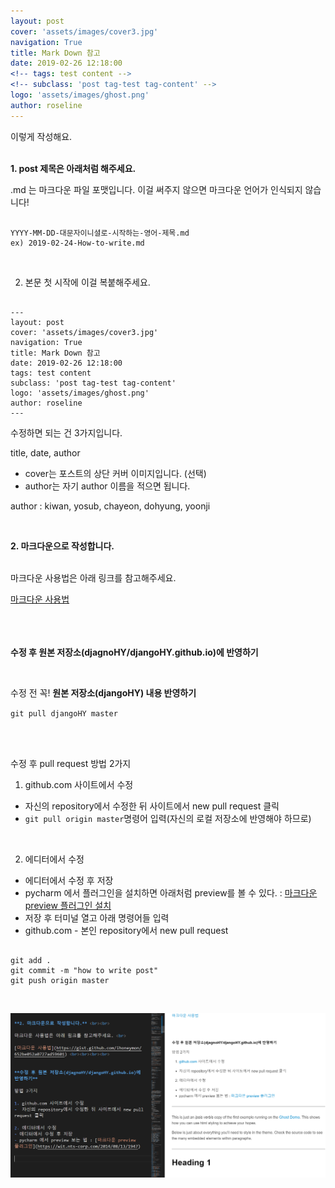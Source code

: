 ```yaml
---
layout: post
cover: 'assets/images/cover3.jpg'
navigation: True
title: Mark Down 참고
date: 2019-02-26 12:18:00
<!-- tags: test content -->
<!-- subclass: 'post tag-test tag-content' -->
logo: 'assets/images/ghost.png'
author: roseline
---
```


이렇게 작성해요. <br><br>

**1. post 제목은 아래처럼 해주세요.** <br>

.md 는 마크다운 파일 포맷입니다. 
이걸 써주지 않으면 마크다운 언어가 인식되지 않습니다! <br>

<pre><code>
YYYY-MM-DD-대문자이니셜로-시작하는-영어-제목.md 
ex) 2019-02-24-How-to-write.md
</code></pre>

<br>

2. 본문 첫 시작에 이걸 복붙해주세요.

<pre><code>
---
layout: post
cover: 'assets/images/cover3.jpg'
navigation: True
title: Mark Down 참고
date: 2019-02-26 12:18:00
tags: test content
subclass: 'post tag-test tag-content'
logo: 'assets/images/ghost.png'
author: roseline
---
</code></pre>

수정하면 되는 건 3가지입니다. 

title, date, author 

- cover는 포스트의 상단 커버 이미지입니다. (선택)
- author는 자기 author 이름을 적으면 됩니다. 

author : kiwan, yosub, chayeon, dohyung, yoonji

<br>


**2. 마크다운으로 작성합니다.** <br><br>

마크다운 사용법은 아래 링크를 참고해주세요. <br>
  
[마크다운 사용법](https://gist.github.com/ihoneymon/652be052a0727ad59601) <br><br><br><br>


**수정 후 원본 저장소(djagnoHY/djangoHY.github.io)에 반영하기**

<br>

수정 전 꼭! **원본 저장소(djangoHY) 내용 반영하기** 

<code>git pull djangoHY master</code>


<br>
<br>



수정 후 pull request 방법 2가지 

1. github.com 사이트에서 수정
-  자신의 repository에서 수정한 뒤 사이트에서 new pull request 클릭
- <code>git pull origin master</code>명령어 입력(자신의 로컬 저장소에 반영해야 하므로)

<br>

2. 에디터에서 수정
- 에디터에서 수정 후 저장
- pycharm 에서 플러그인을 설치하면 아래처럼 preview를 볼 수 있다. : [마크다운 preview 플러그인 설치](https://wit.nts-corp.com/2014/08/13/1947)
- 저장 후 터미널 열고 아래 명령어들 입력
- github.com - 본인 repository에서 new pull request

<pre><code>
git add .
git commit -m "how to write post"
git push origin master
</code></pre>

<br>

![preview](/assets/images/preview.PNG "preview")



